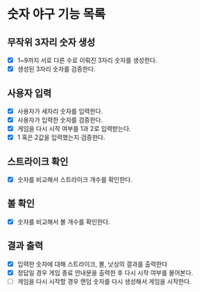 # 숫자 야구 기능 목록

## 무작위 3자리 숫자 생성
- [x] 1~9까지 서로 다른 수로 이뤄진 3자리 숫자를 생성한다.
- [x] 생성된 3자리 숫자를 검증한다.

## 사용자 입력
- [x] 사용자가 세자리 숫자를 입력한다.
- [x] 사용자가 입력한 숫자를 검증한다.
- [x] 게임을 다시 시작 여부를 1과 2로 입력받는다.
- [x] 1 혹은 2값을 입력했는지 검증한다.

## 스트라이크 확인
- [x] 숫자를 비교해서 스트라이크 개수를 확인한다.

## 볼 확인
- [x] 숫자를 비교해서 볼 개수를 확인한다.

## 결과 출력
- [x] 입력한 숫자에 대해 스트라이크, 볼, 낫싱의 결과를 출력한다
- [x] 정답일 경우 게임 종료 안내문을 출력한 후 다시 시작 여부를 물어본다.
- [ ] 게임을 다시 시작할 경우 랜덤 숫자를 다시 생성해서 게임을 시작한다.
